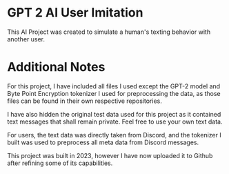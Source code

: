# GPT 2 AI User Imitation
 
This AI Project was created to simulate a human's texting behavior with another user. 

# Additional Notes

For this project, I have included all files I used except the GPT-2 model and Byte Point Encryption tokenizer I used for preprocessing the data, as those files can be found in their own respective repositories.

I have also hidden the original test data used for this project as it contained text messages that shall remain private. Feel free to use your own text data.

For users, the text data was directly taken from Discord, and the tokenizer I built was used to preprocess all meta data from Discord messages.

This project was built in 2023, however I have now uploaded it to Github after refining some of its capabilities.
